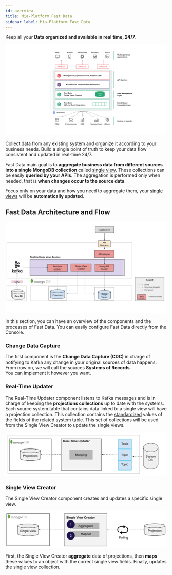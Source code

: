 ```yaml
---
id: overview
title: Mia-Platform Fast Data
sidebar_label: Mia-Platform Fast Data
---
```


Keep all your **Data organized and available in real time, 24/7**.

![fast data overview](img/fastdata-overview.png)

Collect data from any existing system and organize it according to your business needs. Build a single point of truth to keep your data flow consistent and updated in real-time 24/7.

Fast Data main goal is to **aggregate business data from different sources into a single MongoDB collection** called [single view](sv_concepts.md). These collections can be easily **queried by your APIs**. The aggregation is performed only when needed, that is **when changes occur to the source data**.

Focus only on your data and how you need to aggregate them, your [single views](sv_concepts.md) will be **automatically updated**.

## Fast Data Architecture and Flow

![fast data architecture](img/fastdata-arch.jpg)

In this section, you can have an overview of the components and the processes of Fast Data. You can easily configure Fast Data directly from the Console.

### Change Data Capture

The first component is the **Change Data Capture (CDC)** in charge of notifying to Kafka any change in your original sources of data happens. From now on, we will call the sources **Systems of Records**.  
You can implement it however you want.

### Real-Time Updater

The Real-Time Updater component listens to Kafka messages and is in charge of keeping the **projections collections** up to date with the systems. Each source system table that contains data linked to a single view will have a projection collection. This collection contains the [standardized](sv_concepts.md#define-canonical-formats) values of the fields of the related system table. This set of collections will be used from the Single View Creator to update the single views.

![real-time updater schema](img/fastdata-realtimeupdater-schema-detail.jpg)

### Single View Creator

The Single View Creator component creates and updates a specific single view.

![single view creator schema](img/fastdata-svc-schema-detail.jpg)

First, the Single View Creator **aggregate** data of projections, then **maps** these values to an object with the correct single view fields. Finally, updates the single view collection.
